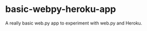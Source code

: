 basic-webpy-heroku-app
======================

A really basic web.py app to experiment with web.py and Heroku.
